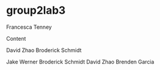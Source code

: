 
# group2lab3

Francesca Tenney

Content

David Zhao
Broderick Schmidt 

Jake Werner
Broderick Schmidt 
David Zhao
Brenden Garcia

